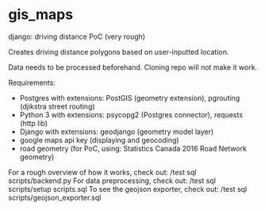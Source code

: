# gis_maps
django: driving distance PoC (very rough)

Creates driving distance polygons based on user-inputted location.

Data needs to be processed beforehand. Cloning repo will not make it work.

Requirements:
- Postgres with extensions: PostGIS (geometry extension), pgrouting (djikstra street routing)
- Python 3 with extensions: psycopg2 (Postgres connector), requests (http lib)
- Django with extensions: geodjango (geometry model layer)
- google maps api key (displaying and geocoding)
- road geometry (for PoC, using: Statistics Canada 2016 Road Network geometry)

For a rough overview of how it works, check out: /test sql scripts/backend.py
For data preprocessing, check out: /test sql scripts/setup scripts.sql
To see the geojson exporter, check out: /test sql scripts/geojson_exporter.sql
